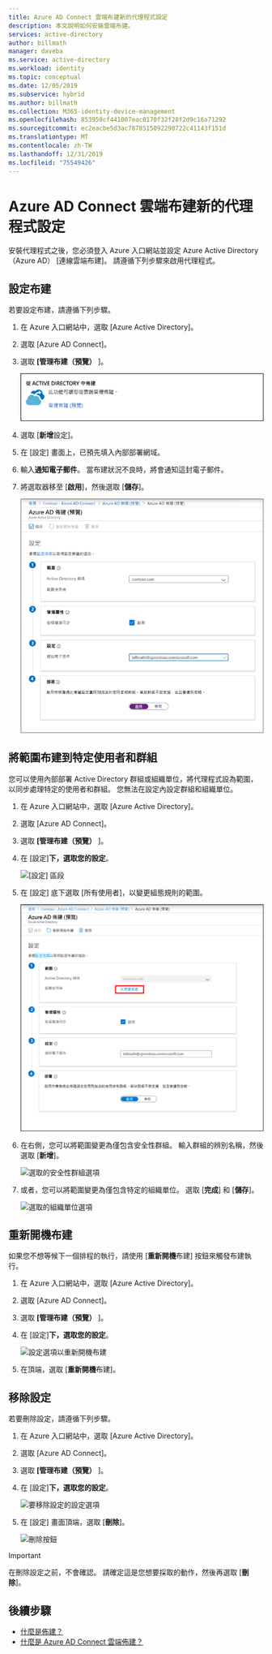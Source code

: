 ```yaml
---
title: Azure AD Connect 雲端布建新的代理程式設定
description: 本文說明如何安裝雲端布建。
services: active-directory
author: billmath
manager: daveba
ms.service: active-directory
ms.workload: identity
ms.topic: conceptual
ms.date: 12/05/2019
ms.subservice: hybrid
ms.author: billmath
ms.collection: M365-identity-device-management
ms.openlocfilehash: 853950cf441007eac0170f32f28f2d9c16a71292
ms.sourcegitcommit: ec2eacbe5d3ac7878515092290722c41143f151d
ms.translationtype: MT
ms.contentlocale: zh-TW
ms.lasthandoff: 12/31/2019
ms.locfileid: "75549426"
---
```

# <a name="azure-ad-connect-cloud-provisioning-new-agent-configuration"></a>Azure AD Connect 雲端布建新的代理程式設定

安裝代理程式之後，您必須登入 Azure 入口網站並設定 Azure Active Directory （Azure AD） [連線雲端布建]。 請遵循下列步驟來啟用代理程式。

## <a name="configure-provisioning"></a>設定布建
若要設定布建，請遵循下列步驟。

1.  在 Azure 入口網站中，選取 [Azure Active Directory]。
1.  選取 [Azure AD Connect]。
1.  選取 **[管理布建（預覽）** ]。

    ![管理布建（預覽）](media/how-to-configure/manage1.png)

1.  選取 [**新增**設定]。
1.  在 [設定] 畫面上，已預先填入內部部署網域。
1.  輸入**通知電子郵件**。 當布建狀況不良時，將會通知這封電子郵件。
1.  將選取器移至 [**啟用**]，然後選取 [**儲存**]。

    ![Azure AD 布建（預覽）](media/tutorial-single-forest/configure2.png)

## <a name="scope-provisioning-to-specific-users-and-groups"></a>將範圍布建到特定使用者和群組
您可以使用內部部署 Active Directory 群組或組織單位，將代理程式設為範圍，以同步處理特定的使用者和群組。 您無法在設定內設定群組和組織單位。 

1.  在 Azure 入口網站中，選取 [Azure Active Directory]。
1.  選取 [Azure AD Connect]。
1.  選取 **[管理布建（預覽）** ]。
1.  在 [設定]**下，選取您的設定**。

    ![[設定] 區段](media/how-to-configure/scope1.png)

1.  在 [設定] 底下選取 [所有使用者]，以變更組態規則的範圍。

    ![[所有使用者] 選項](media/how-to-configure/scope2.png)

1. 在右側，您可以將範圍變更為僅包含安全性群組。 輸入群組的辨別名稱，然後選取 [**新增**]。

    ![選取的安全性群組選項](media/how-to-configure/scope3.png)

1.  或者，您可以將範圍變更為僅包含特定的組織單位。 選取 [**完成**] 和 [**儲存**]。

    ![選取的組織單位選項](media/how-to-configure/scope4.png)


## <a name="restart-provisioning"></a>重新開機布建 
如果您不想等候下一個排程的執行，請使用 [**重新開機**布建] 按鈕來觸發布建執行。 
1.  在 Azure 入口網站中，選取 [Azure Active Directory]。
1.  選取 [Azure AD Connect]。
1.  選取 **[管理布建（預覽）** ]。
1.  在 [設定]**下，選取您的設定**。

    ![設定選項以重新開機布建](media/how-to-configure/scope1.png)

1.  在頂端，選取 [**重新開機**布建]。

## <a name="remove-a-configuration"></a>移除設定
若要刪除設定，請遵循下列步驟。

1.  在 Azure 入口網站中，選取 [Azure Active Directory]。
1.  選取 [Azure AD Connect]。
1.  選取 **[管理布建（預覽）** ]。
1.  在 [設定]**下，選取您的設定**。

    ![要移除設定的設定選項](media/how-to-configure/scope1.png)

1.  在 [設定] 畫面頂端，選取 [**刪除**]。

    ![刪除按鈕](media/how-to-configure/remove1.png)

>[!IMPORTANT]
>在刪除設定之前，不會確認。 請確定這是您想要採取的動作，然後再選取 [**刪除**]。


## <a name="next-steps"></a>後續步驟 

- [什麼是佈建？](what-is-provisioning.md)
- [什麼是 Azure AD Connect 雲端佈建？](what-is-cloud-provisioning.md)
